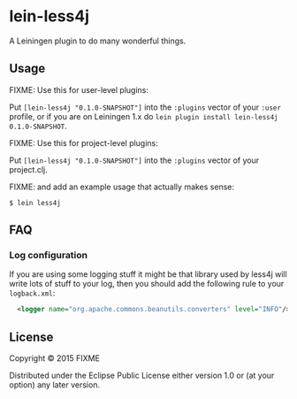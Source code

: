 # lein-less4j

A Leiningen plugin to do many wonderful things.

## Usage

FIXME: Use this for user-level plugins:

Put `[lein-less4j "0.1.0-SNAPSHOT"]` into the `:plugins` vector of your
`:user` profile, or if you are on Leiningen 1.x do `lein plugin install
lein-less4j 0.1.0-SNAPSHOT`.

FIXME: Use this for project-level plugins:

Put `[lein-less4j "0.1.0-SNAPSHOT"]` into the `:plugins` vector of your project.clj.

FIXME: and add an example usage that actually makes sense:

    $ lein less4j

## FAQ

### Log configuration

If you are using some logging stuff it might be that library used by
less4j will write lots of stuff to your log, then you should add the following
rule to your `logback.xml`:

```xml
  <logger name="org.apache.commons.beanutils.converters" level="INFO"/>
```

## License

Copyright © 2015 FIXME

Distributed under the Eclipse Public License either version 1.0 or (at
your option) any later version.
